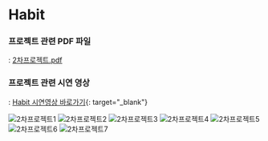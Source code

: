 # Habit

### 프로젝트 관련 PDF 파일 
: [2차프로젝트.pdf](https://github.com/yminj1029/Habit/files/8973738/2.pdf)

### 프로젝트 관련 시연 영상 
: [Habit 시연영상 바로가기]([[http://google.com](https://www.youtube.com/watch?v=VEbr_ifL0Dk)]){: target="_blank"}

![2차프로젝트1](https://user-images.githubusercontent.com/68888349/175476192-bd16470d-d543-4c23-91f4-c6a0d915af85.jpg)
![2차프로젝트2](https://user-images.githubusercontent.com/68888349/175476274-df4d710d-0f56-4fe0-9f77-0c6f8e4afe08.jpg)
![2차프로젝트3](https://user-images.githubusercontent.com/68888349/175476285-9fafc438-3045-4379-bbcc-0339ab567a3e.jpg)
![2차프로젝트4](https://user-images.githubusercontent.com/68888349/175476302-e3189453-95e7-42a8-81b2-fc62e137bb6c.jpg)
![2차프로젝트5](https://user-images.githubusercontent.com/68888349/175476311-34bd45f0-27f6-4ba1-b729-a003215ffbce.jpg)
![2차프로젝트6](https://user-images.githubusercontent.com/68888349/175476323-1a696298-2747-4dd3-be25-bcd656701525.jpg)
![2차프로젝트7](https://user-images.githubusercontent.com/68888349/175476335-20936717-1417-43ed-8af7-fcda6f3a3846.jpg)
